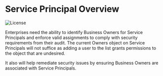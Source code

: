 # Service Principal Overview 

![License](https://img.shields.io/badge/license-MIT-green.svg)

Enterprises need the ability to identify Business Owners for Service Principals and enforce valid assignments to comply with security requirements from their audit. The current Owners object on Service Principals will not suffice as adding a user to the list grants permissions to the object that are undesired.

It also will help remediate security issues by ensuring Business Owners are associated with Service Principals. 